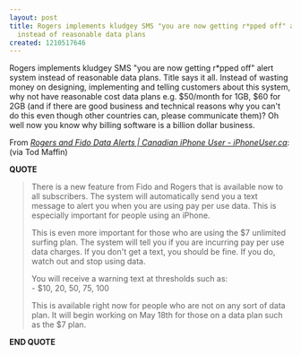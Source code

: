 ```yaml
---
layout: post
title: Rogers implements kludgey SMS "you are now getting r*pped off" alert system
  instead of reasonable data plans
created: 1210517646
---
```

<p>Rogers implements kludgey SMS &quot;you are now getting r*pped off&quot; alert system instead of reasonable data plans. Title says it all. Instead of wasting money on designing, implementing and telling customers about this system, why not have reasonable cost data plans e.g. $50/month for 1GB, $60 for 2GB (and if there are good business and technical reasons why you can&#39;t do this even though other countries can, please communicate them)? Oh well now you know why billing software is a billion dollar business.</p>From <a href="http://www.iphoneuser.ca/2008/05/rogers-and-fido-data-alerts.html"><cite>Rogers and Fido Data Alerts | Canadian iPhone User - iPhoneUser.ca</cite></a>: (via Tod Maffin)  <p><strong>QUOTE</strong></p> <blockquote>   <p>There is a new feature from Fido and Rogers that is available now to all subscribers. The system will automatically send you a text message to alert you when you are using pay per use data. This is especially important for people using an iPhone.</p>    <p>This is even more important for those who are using the $7 unlimited surfing plan. The system will tell you if you are incurring pay per use data charges. If you don&#39;t get a text, you should be fine. If you do, watch out and stop using data.</p>    <p>You will receive a warning text at thresholds such as:<br />   - $10, 20, 50, 75, 100</p>    <p>This is available right now for people who are not on any sort of data plan. It will begin working on May 18th for those on a data plan such as the $7 plan.</p> </blockquote> <p><strong>END QUOTE</strong></p> 
